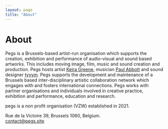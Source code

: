 ```yaml
---
layout: page
title: "About"
---
```


# About

Pegs is a Brussels-based artist-run organisation which supports the creation, exhibition and performance of audio-visual and sound based artworks. This includes moving image, film, music and sound creation and production. Pegs hosts artist [Keira Greene](http://keiragreene.com/), musician [Paul Abbott](https://paulabbott.net/) and sound designer [tyyym](https://tyyym.info/). Pegs supports the development and maintenance of a Brussels based inter-disciplinary artistic collaboration network which engages with and fosters international connections. Pegs works with partner organisations and individuals involved in creative practice, exhibition and performance, education and research.  

pegs is a non profit organisation (VZW) established in 2021.  

<!--pegs is a space in Brussels which celebrates and supports music and art practices. We do this by providing a space for developing and sharing works and conversation. This will happen through residencies, recordings, performances, screenings, meetings and publications. <!--pegs is a non profit organisation (VZW) established in 2021.!-->

Rue de la Victoire 39, Brussels 1060, Belgium.  
contact@pegs.site

